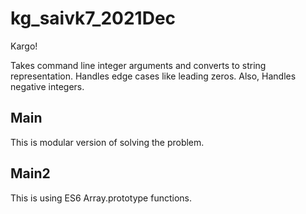 # kg_saivk7_2021Dec
Kargo!

Takes command line integer arguments and converts to string representation. 
Handles edge cases like leading zeros.
Also, Handles negative integers.

## Main
This is modular version of solving the problem. 

## Main2
This is using ES6 Array.prototype functions.


